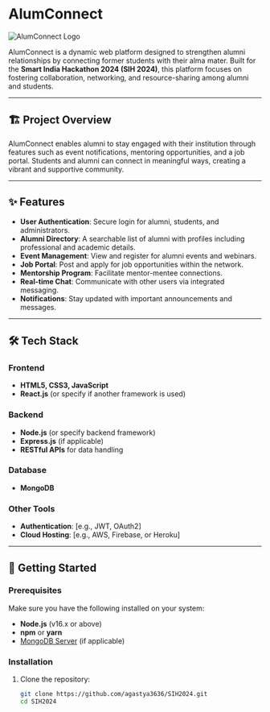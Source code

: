 # AlumConnect

![AlumConnect Logo](https://via.placeholder.com/150) <!-- Add actual logo/image URL -->

AlumConnect is a dynamic web platform designed to strengthen alumni relationships by connecting former students with their alma mater. Built for the **Smart India Hackathon 2024 (SIH 2024)**, this platform focuses on fostering collaboration, networking, and resource-sharing among alumni and students.

---

## 🏗️ Project Overview

AlumConnect enables alumni to stay engaged with their institution through features such as event notifications, mentoring opportunities, and a job portal. Students and alumni can connect in meaningful ways, creating a vibrant and supportive community.

---

## ✨ Features

- **User Authentication**: Secure login for alumni, students, and administrators.
- **Alumni Directory**: A searchable list of alumni with profiles including professional and academic details.
- **Event Management**: View and register for alumni events and webinars.
- **Job Portal**: Post and apply for job opportunities within the network.
- **Mentorship Program**: Facilitate mentor-mentee connections.
- **Real-time Chat**: Communicate with other users via integrated messaging.
- **Notifications**: Stay updated with important announcements and messages.

---

## 🛠️ Tech Stack

### Frontend
- **HTML5, CSS3, JavaScript**
- **React.js** (or specify if another framework is used)

### Backend
- **Node.js** (or specify backend framework)
- **Express.js** (if applicable)
- **RESTful APIs** for data handling

### Database
- **MongoDB** 

### Other Tools
- **Authentication**: [e.g., JWT, OAuth2]
- **Cloud Hosting**: [e.g., AWS, Firebase, or Heroku]

---

## 🚀 Getting Started

### Prerequisites
Make sure you have the following installed on your system:
- **Node.js** (v16.x or above)
- **npm** or **yarn**
- [MongoDB Server](https://www.mongodb.com/) (if applicable)

### Installation

1. Clone the repository:
   ```bash
   git clone https://github.com/agastya3636/SIH2024.git
   cd SIH2024
